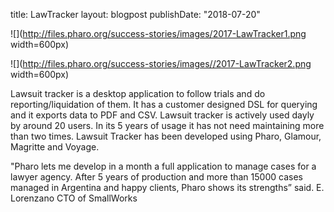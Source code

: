 title: LawTrackerlayout: blogpostpublishDate: "2018-07-20"![](http://files.pharo.org/success-stories/images/2017-LawTracker1.png width=600px)![](http://files.pharo.org/success-stories/images//2017-LawTracker2.png width=600px)Lawsuit tracker is a desktop application to follow trials and do reporting/liquidation of them. It has a customer designed DSL for querying and it exports data to PDF and CSV.Lawsuit tracker is actively used dayly by around 20 users. In its 5 years of usage it has not need maintaining more than two times. Lawsuit Tracker has been developed using Pharo, Glamour, Magritte and Voyage."Pharo lets me develop in a month a full application to manage cases for a lawyer agency. After 5 years of production and more than 15000 cases managed in Argentina and happy clients, Pharo shows its strengths” said. E. Lorenzano CTO of SmallWorks